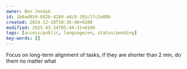 ```yaml
---
owner: Ben Jendyk
id: 1b0ad03d-682b-42b9-a8c8-391c1fc2e88b
created: 2024-12-18T10:36:48+0100
modified: 2025-03-24T05:44:31+0100
tags: [access/public, language/en, status/pending]
key-words: []
---
```


Focus on long-term alignment of tasks, if they are shorter than 2 min, do them no matter what 